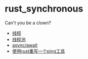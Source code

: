 # rust_synchronous

Can't you be a clown?

* [线程](./doc/my_thread.md)
* [线程池](./doc/my_thread_pool.md)
* [async/await](./doc/my_async_await.md)
* [使用rust重写一个ping工具](./doc/my_rebuild_mping.md)